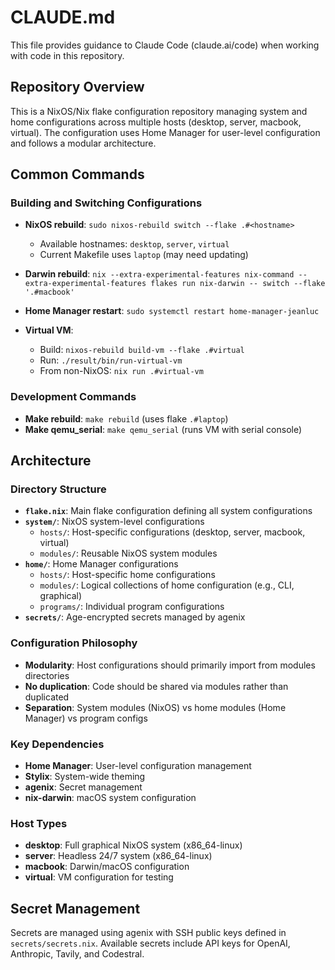 # CLAUDE.md

This file provides guidance to Claude Code (claude.ai/code) when working with code in this repository.

## Repository Overview

This is a NixOS/Nix flake configuration repository managing system and home configurations across multiple hosts (desktop, server, macbook, virtual). The configuration uses Home Manager for user-level configuration and follows a modular architecture.

## Common Commands

### Building and Switching Configurations

- **NixOS rebuild**: `sudo nixos-rebuild switch --flake .#<hostname>`
  - Available hostnames: `desktop`, `server`, `virtual`
  - Current Makefile uses `laptop` (may need updating)

- **Darwin rebuild**: `nix --extra-experimental-features nix-command --extra-experimental-features flakes run nix-darwin -- switch --flake '.#macbook'`

- **Home Manager restart**: `sudo systemctl restart home-manager-jeanluc`

- **Virtual VM**: 
  - Build: `nixos-rebuild build-vm --flake .#virtual`
  - Run: `./result/bin/run-virtual-vm`
  - From non-NixOS: `nix run .#virtual-vm`

### Development Commands

- **Make rebuild**: `make rebuild` (uses flake `.#laptop`)
- **Make qemu_serial**: `make qemu_serial` (runs VM with serial console)

## Architecture

### Directory Structure

- **`flake.nix`**: Main flake configuration defining all system configurations
- **`system/`**: NixOS system-level configurations
  - `hosts/`: Host-specific configurations (desktop, server, macbook, virtual)
  - `modules/`: Reusable NixOS system modules
- **`home/`**: Home Manager configurations
  - `hosts/`: Host-specific home configurations  
  - `modules/`: Logical collections of home configuration (e.g., CLI, graphical)
  - `programs/`: Individual program configurations
- **`secrets/`**: Age-encrypted secrets managed by agenix

### Configuration Philosophy

- **Modularity**: Host configurations should primarily import from modules directories
- **No duplication**: Code should be shared via modules rather than duplicated
- **Separation**: System modules (NixOS) vs home modules (Home Manager) vs program configs

### Key Dependencies

- **Home Manager**: User-level configuration management
- **Stylix**: System-wide theming
- **agenix**: Secret management
- **nix-darwin**: macOS system configuration

### Host Types

- **desktop**: Full graphical NixOS system (x86_64-linux)
- **server**: Headless 24/7 system (x86_64-linux)  
- **macbook**: Darwin/macOS configuration
- **virtual**: VM configuration for testing

## Secret Management

Secrets are managed using agenix with SSH public keys defined in `secrets/secrets.nix`. Available secrets include API keys for OpenAI, Anthropic, Tavily, and Codestral.